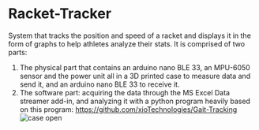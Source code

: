 # Racket-Tracker
System that tracks the position and speed of a racket and displays it in the form of graphs to help athletes analyze their stats.
It is comprised of two parts: 
1) The physical part that contains an arduino nano BLE 33, an MPU-6050 sensor and the power unit all in a 3D printed case to measure data and send it, and an arduino nano BLE 33 to receive it.
2) The software part: acquiring the data through the MS Excel Data streamer add-in, and analyzing it with a python program heavily based on this program: https://github.com/xioTechnologies/Gait-Tracking
![case open](https://user-images.githubusercontent.com/43016405/209400381-3cd15945-18f5-4da1-a6c5-17f74e172ffe.jpg)
